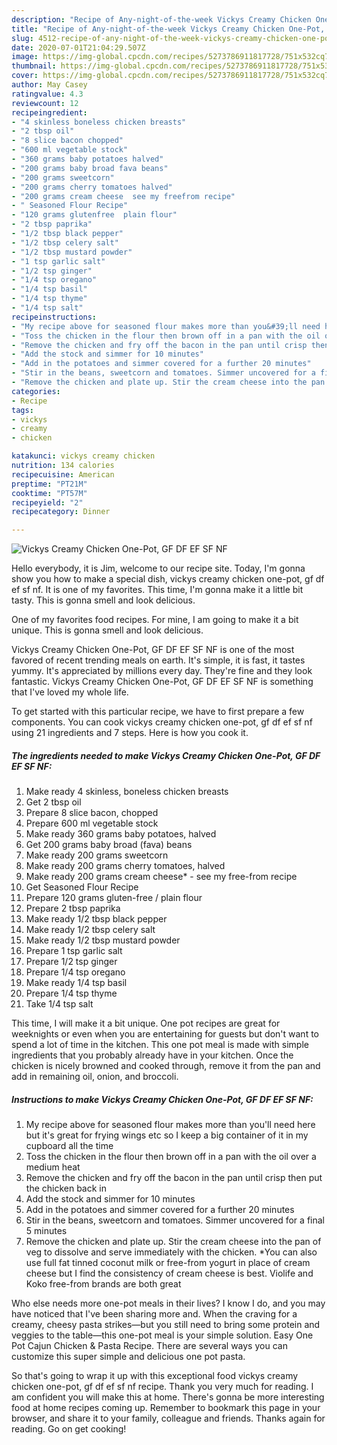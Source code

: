 ```yaml
---
description: "Recipe of Any-night-of-the-week Vickys Creamy Chicken One-Pot, GF DF EF SF NF"
title: "Recipe of Any-night-of-the-week Vickys Creamy Chicken One-Pot, GF DF EF SF NF"
slug: 4512-recipe-of-any-night-of-the-week-vickys-creamy-chicken-one-pot-gf-df-ef-sf-nf
date: 2020-07-01T21:04:29.507Z
image: https://img-global.cpcdn.com/recipes/5273786911817728/751x532cq70/vickys-creamy-chicken-one-pot-gf-df-ef-sf-nf-recipe-main-photo.jpg
thumbnail: https://img-global.cpcdn.com/recipes/5273786911817728/751x532cq70/vickys-creamy-chicken-one-pot-gf-df-ef-sf-nf-recipe-main-photo.jpg
cover: https://img-global.cpcdn.com/recipes/5273786911817728/751x532cq70/vickys-creamy-chicken-one-pot-gf-df-ef-sf-nf-recipe-main-photo.jpg
author: May Casey
ratingvalue: 4.3
reviewcount: 12
recipeingredient:
- "4 skinless boneless chicken breasts"
- "2 tbsp oil"
- "8 slice bacon chopped"
- "600 ml vegetable stock"
- "360 grams baby potatoes halved"
- "200 grams baby broad fava beans"
- "200 grams sweetcorn"
- "200 grams cherry tomatoes halved"
- "200 grams cream cheese  see my freefrom recipe"
- " Seasoned Flour Recipe"
- "120 grams glutenfree  plain flour"
- "2 tbsp paprika"
- "1/2 tbsp black pepper"
- "1/2 tbsp celery salt"
- "1/2 tbsp mustard powder"
- "1 tsp garlic salt"
- "1/2 tsp ginger"
- "1/4 tsp oregano"
- "1/4 tsp basil"
- "1/4 tsp thyme"
- "1/4 tsp salt"
recipeinstructions:
- "My recipe above for seasoned flour makes more than you&#39;ll need here but it&#39;s great for frying wings etc so I keep a big container of it in my cupboard all the time"
- "Toss the chicken in the flour then brown off in a pan with the oil over a medium heat"
- "Remove the chicken and fry off the bacon in the pan until crisp then put the chicken back in"
- "Add the stock and simmer for 10 minutes"
- "Add in the potatoes and simmer covered for a further 20 minutes"
- "Stir in the beans, sweetcorn and tomatoes. Simmer uncovered for a final 5 minutes"
- "Remove the chicken and plate up. Stir the cream cheese into the pan of veg to dissolve and serve immediately with the chicken. *You can also use full fat tinned coconut milk or free-from yogurt in place of cream cheese but I find the consistency of cream cheese is best. Violife and Koko free-from brands are both great"
categories:
- Recipe
tags:
- vickys
- creamy
- chicken

katakunci: vickys creamy chicken 
nutrition: 134 calories
recipecuisine: American
preptime: "PT21M"
cooktime: "PT57M"
recipeyield: "2"
recipecategory: Dinner

---
```



![Vickys Creamy Chicken One-Pot, GF DF EF SF NF](https://img-global.cpcdn.com/recipes/5273786911817728/751x532cq70/vickys-creamy-chicken-one-pot-gf-df-ef-sf-nf-recipe-main-photo.jpg)

Hello everybody, it is Jim, welcome to our recipe site. Today, I'm gonna show you how to make a special dish, vickys creamy chicken one-pot, gf df ef sf nf. It is one of my favorites. This time, I'm gonna make it a little bit tasty. This is gonna smell and look delicious.

One of my favorites food recipes. For mine, I am going to make it a bit unique. This is gonna smell and look delicious.

Vickys Creamy Chicken One-Pot, GF DF EF SF NF is one of the most favored of recent trending meals on earth. It's simple, it is fast, it tastes yummy. It's appreciated by millions every day. They're fine and they look fantastic. Vickys Creamy Chicken One-Pot, GF DF EF SF NF is something that I've loved my whole life.


To get started with this particular recipe, we have to first prepare a few components. You can cook vickys creamy chicken one-pot, gf df ef sf nf using 21 ingredients and 7 steps. Here is how you cook it.

<!--inarticleads1-->

##### The ingredients needed to make Vickys Creamy Chicken One-Pot, GF DF EF SF NF:

1. Make ready 4 skinless, boneless chicken breasts
1. Get 2 tbsp oil
1. Prepare 8 slice bacon, chopped
1. Prepare 600 ml vegetable stock
1. Make ready 360 grams baby potatoes, halved
1. Get 200 grams baby broad (fava) beans
1. Make ready 200 grams sweetcorn
1. Make ready 200 grams cherry tomatoes, halved
1. Make ready 200 grams cream cheese* - see my free-from recipe
1. Get  Seasoned Flour Recipe
1. Prepare 120 grams gluten-free / plain flour
1. Prepare 2 tbsp paprika
1. Make ready 1/2 tbsp black pepper
1. Make ready 1/2 tbsp celery salt
1. Make ready 1/2 tbsp mustard powder
1. Prepare 1 tsp garlic salt
1. Prepare 1/2 tsp ginger
1. Prepare 1/4 tsp oregano
1. Make ready 1/4 tsp basil
1. Prepare 1/4 tsp thyme
1. Take 1/4 tsp salt


This time, I will make it a bit unique. One pot recipes are great for weeknights or even when you are entertaining for guests but don&#39;t want to spend a lot of time in the kitchen. This one pot meal is made with simple ingredients that you probably already have in your kitchen. Once the chicken is nicely browned and cooked through, remove it from the pan and add in remaining oil, onion, and broccoli. 

<!--inarticleads2-->

##### Instructions to make Vickys Creamy Chicken One-Pot, GF DF EF SF NF:

1. My recipe above for seasoned flour makes more than you&#39;ll need here but it&#39;s great for frying wings etc so I keep a big container of it in my cupboard all the time
1. Toss the chicken in the flour then brown off in a pan with the oil over a medium heat
1. Remove the chicken and fry off the bacon in the pan until crisp then put the chicken back in
1. Add the stock and simmer for 10 minutes
1. Add in the potatoes and simmer covered for a further 20 minutes
1. Stir in the beans, sweetcorn and tomatoes. Simmer uncovered for a final 5 minutes
1. Remove the chicken and plate up. Stir the cream cheese into the pan of veg to dissolve and serve immediately with the chicken. *You can also use full fat tinned coconut milk or free-from yogurt in place of cream cheese but I find the consistency of cream cheese is best. Violife and Koko free-from brands are both great


Who else needs more one-pot meals in their lives? I know I do, and you may have noticed that I&#39;ve been sharing more and. When the craving for a creamy, cheesy pasta strikes—but you still need to bring some protein and veggies to the table—this one-pot meal is your simple solution. Easy One Pot Cajun Chicken &amp; Pasta Recipe. There are several ways you can customize this super simple and delicious one pot pasta. 

So that's going to wrap it up with this exceptional food vickys creamy chicken one-pot, gf df ef sf nf recipe. Thank you very much for reading. I am confident you will make this at home. There's gonna be more interesting food at home recipes coming up. Remember to bookmark this page in your browser, and share it to your family, colleague and friends. Thanks again for reading. Go on get cooking!
